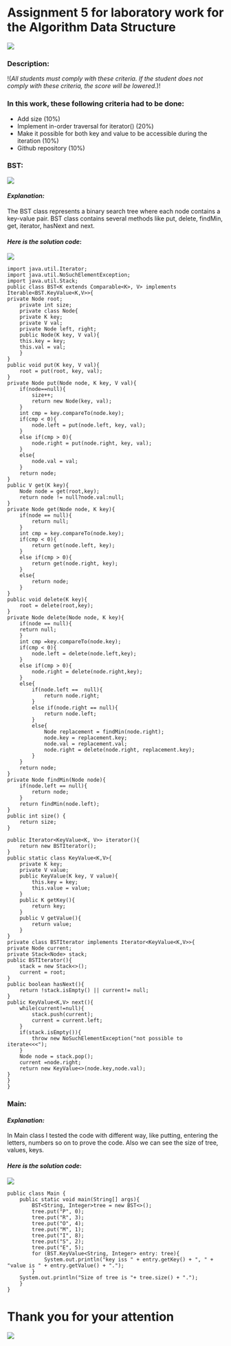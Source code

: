 # **Assignment 5 for  laboratory work for the Algorithm Data Structure**
![](https://avatars.mds.yandex.net/i?id=40ca56b5c7ffd82a8eb38eece9902350d20bf59c-7757111-images-thumbs&n=13)
### Description:
!(*All students must comply with these criteria. If the student does not comply with these criteria, the score will be lowered.*)!
### In this work, these following criteria had to be done:
* Add size (10%)
* Implement in-order traversal for iterator() (20%)
* Make it possible for both key and value to be accessible during the iteration (10%)
* Github repository (10%)
### BST:
![](https://avatars.mds.yandex.net/i?id=9031d8c7d532e00630f84cc9f86f312ef0808b1d-9203641-images-thumbs&n=13)
#### *Explanation:*
The BST class represents a binary search tree where each node contains a key-value pair. BST class contains several methods like put, delete, findMin, get, iterator, hasNext and next.
#### *Here is the solution code*:
![](https://cbgd.ask.fm/fd3/71a30/7839/4756/8b72/0d5fc8e2f2c4/original/421914.jpg)
    
    import java.util.Iterator;
    import java.util.NoSuchElementException;
    import java.util.Stack;
    public class BST<K extends Comparable<K>, V> implements Iterable<BST.KeyValue<K,V>>{
    private Node root;
        private int size;
        private class Node{
        private K key;
        private V val;
        private Node left, right;
        public Node(K key, V val){
        this.key = key;
        this.val = val;
        }
    }
    public void put(K key, V val){
        root = put(root, key, val);
    }
    private Node put(Node node, K key, V val){
        if(node==null){
            size++;
            return new Node(key, val);
        }
        int cmp = key.compareTo(node.key);
        if(cmp < 0){
            node.left = put(node.left, key, val);
        }
        else if(cmp > 0){
            node.right = put(node.right, key, val);
        }
        else{
            node.val = val;
        }
        return node;
    }
    public V get(K key){
        Node node = get(root,key);
        return node != null?node.val:null;
    }
    private Node get(Node node, K key){
        if(node == null){
            return null;
        }
        int cmp = key.compareTo(node.key);
        if(cmp < 0){
            return get(node.left, key);
        }
        else if(cmp > 0){
            return get(node.right, key);
        }
        else{
            return node;
        }
    }
    public void delete(K key){
        root = delete(root,key);
    }
    private Node delete(Node node, K key){
        if(node == null){
        return null;
        }
        int cmp =key.compareTo(node.key);
        if(cmp < 0){
            node.left = delete(node.left,key);
        }
        else if(cmp > 0){
            node.right = delete(node.right,key);
        }
        else{
            if(node.left ==  null){
                return node.right;
            }
            else if(node.right == null){
                return node.left;
            }
            else{
                Node replacement = findMin(node.right);
                node.key = replacement.key;
                node.val = replacement.val;
                node.right = delete(node.right, replacement.key);
            }
        }
        return node;
    }
    private Node findMin(Node node){
        if(node.left == null){
            return node;
        }
        return findMin(node.left);
    }
    public int size() {
        return size;
    }
    
    public Iterator<KeyValue<K, V>> iterator(){
        return new BSTIterator();
    }
    public static class KeyValue<K,V>{
        private K key;
        private V value;
        public KeyValue(K key, V value){
            this.key = key;
            this.value = value;
        }
        public K getKey(){
            return key;
        }
        public V getValue(){
            return value;
        }
    }
    private class BSTIterator implements Iterator<KeyValue<K,V>>{
    private Node current;
    private Stack<Node> stack;
    public BSTIterator(){
        stack = new Stack<>();
        current = root;
    }
    public boolean hasNext(){
        return !stack.isEmpty() || current!= null;
    }
    public KeyValue<K,V> next(){
        while(current!=null){
            stack.push(current);
            current = current.left;
        }
        if(stack.isEmpty()){
            throw new NoSuchElementException("not possible to iterate<<<");
        }
        Node node = stack.pop();
        current =node.right;
        return new KeyValue<>(node.key,node.val);
    }
    }
    }

### Main:
#### *Explanation:*
In Main class I tested the code with different way, like putting, entering the letters, numbers so on to prove the code. Also we can see the size of tree, values, keys.  
#### *Here is the solution code*:
![](https://cbgd.ask.fm/fd3/71a30/7839/4756/8b72/0d5fc8e2f2c4/original/421914.jpg)
    
    public class Main {
        public static void main(String[] args){
            BST<String, Integer>tree = new BST<>();
            tree.put("P", 0);
            tree.put("R", 3);
            tree.put("O", 4);
            tree.put("M", 1);
            tree.put("I", 8);
            tree.put("S", 2);
            tree.put("E", 5);
            for (BST.KeyValue<String, Integer> entry: tree){
                System.out.println("key iss " + entry.getKey() + ", " + "value is " + entry.getValue() + ".");
            }
        System.out.println("Size of tree is "+ tree.size() + ".");
        }
    }
# Thank you for your attention
![](https://avatars.mds.yandex.net/i?id=105671dd507f4ea050cf9b71a6c1a7e4-5312571-images-thumbs&n=13)

